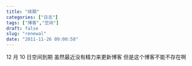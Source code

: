 ```yaml
---
title: "续期"
categories: ["日志"]
tags: ["博客","空间"]
draft: false
slug: "renewal"
date: "2011-11-26 09:00:58"
---
```


12 月 10 日空间到期
虽然最近没有精力来更新博客
但是这个博客不能不存在啊

